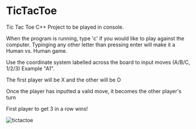 # TicTacToe

Tic Tac Toe C++ Project to be played in console.

When the program is running, type 'c' if you would like to play against the computer. Typinging any other letter than pressing enter will make it a Human vs. Human game.

Use the coordinate system labelled across the board to input moves (A/B/C, 1/2/3) Example "A1".

The first player will be X and the other will be O

Once the player has inputted a valid move, it becomes the other player's turn

First player to get 3 in a row wins!

![tictactoe](https://cloud.githubusercontent.com/assets/24818991/22197122/9b04b914-e11e-11e6-8517-fef287873fc8.png)
